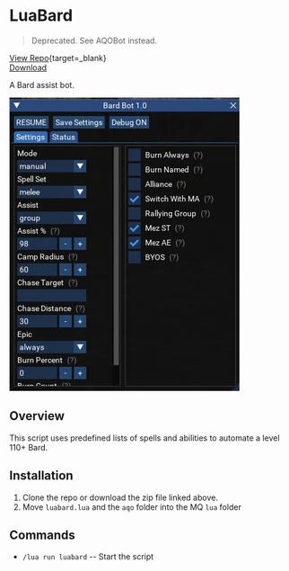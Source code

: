# LuaBard

> Deprecated. See AQOBot instead.

[View Repo](https://github.com/aquietone/luabard){target=_blank}  
[Download](https://github.com/aquietone/luabard/-/archive/main/luabard-main.zip)  

A Bard assist bot.

![](../images/luabard/luabard.png)

## Overview

This script uses predefined lists of spells and abilities to automate a level 110+ Bard.

## Installation

1. Clone the repo or download the zip file linked above.
2. Move `luabard.lua` and the `aqo` folder into the MQ `lua` folder

## Commands

* `/lua run luabard` -- Start the script